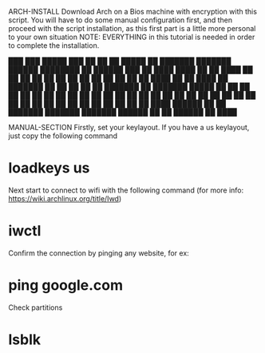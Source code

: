   ARCH-INSTALL
Download Arch on a Bios machine with encryption with this script.
You will have to do some manual configuration first, and then proceed with the script installation, as this first part is a little more personal to your own situation
NOTE: EVERYTHING in this tutorial is needed in order to complete the installation.


███    ███  █████  ███    ██ ██    ██  █████  ██          ███████ ███████  ██████ ████████ ██  ██████  ███    ██ 
████  ████ ██   ██ ████   ██ ██    ██ ██   ██ ██          ██      ██      ██         ██    ██ ██    ██ ████   ██ 
██ ████ ██ ███████ ██ ██  ██ ██    ██ ███████ ██          ███████ █████   ██         ██    ██ ██    ██ ██ ██  ██ 
██  ██  ██ ██   ██ ██  ██ ██ ██    ██ ██   ██ ██               ██ ██      ██         ██    ██ ██    ██ ██  ██ ██ 
██      ██ ██   ██ ██   ████  ██████  ██   ██ ███████     ███████ ███████  ██████    ██    ██  ██████  ██   ████ 
                                                                                                                 
                                                                                                                    

  MANUAL-SECTION
Firstly, set your keylayout. If you have a us keylayout, just copy the following command
# loadkeys us

Next start to connect to wifi with the following command (for more info: https://wiki.archlinux.org/title/Iwd)
# iwctl

Confirm the connection by pinging any website, for ex: 
# ping google.com

Check partitions
# lsblk





